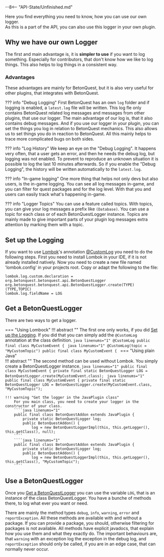 --8<-- "API-State/Unfinished.md"

Here you find everything you need to know, how you can use our own logger.  
As this is a part of the API, you can also use this logger in your own plugin.

## Why we have our own Logger
The first and main advantage is, it is __simpler to use__ if you want to log something.
Especially for contributors, that don't know how we like to log things.
This also helps to log things in a consistent way.

### Advantages
These advantages are mainly for BetonQuest, but it is also very useful for other plugins, that integrates with BetonQuest. 

??? info "Debug Logging"
    First BetonQuest has an own `log` folder and if logging is enabled, a `latest.log` file will be written.
    This log fle only contains BetonQuest related log messages and messages from other plugins, that use our logger.
    The main advantage of our log is, that it also contains debug messages.
    And if you use our logger in your plugin, you can set the things you log in relation to BetonQuest mechanics.
    This also allows us to set things you do in reaction to BetonQuest.
    All this mainly helps to trace more complicated bugs on both sides.

??? info "Log History"
    We keep an eye on the "Debug Logging".
    It happens very often, that a user gets an error, and then he needs the debug log, but logging was not enabled.
    To prevent to reproduce an unknown situation it is possible to log the last 10 minutes afterwards.
    So if you enable the "Debug Logging", the history will be written automatically to the `latest.log`.

??? info "In-game logging"
    One more thing that helps not only devs but also users, is the in-game logging.
    You can see all log messages in-game, and you can filter for quest packages and for the log level.
    With that you and users can easily track what's happening in-game. 

??? info "Logger Topics"
    You can use a feature called topics. With topics, you can give your log messages a prefix like `(Database)`.
    You can use a topic for each class or of each BetonQuestLogger instance.
    Topics are mainly made to give important parts of your plugin log messages extra attention by marking them with a topic.

## Set up the Logging
If you want to use <a href="https://projectlombok.org/" target="_blank">Lombok</a>'s annotation
<a href="https://projectlombok.org/features/log" target="_blank">@CustomLog</a> you need to do the following steps.
First you need to install Lombok in your IDE, if it is not already installed natively.
Now you need to create a new file named 'lombok.config' in your projects root. Copy or adapt the following to the file:
````linenums="1"
lombok.log.custom.declaration = org.betonquest.betonquest.api.BetonQuestLogger org.betonquest.betonquest.api.BetonQuestLogger.create(TYPE)(TYPE,TOPIC)
lombok.log.fieldName = LOG
````

## Get a BetonQuestLogger
There are two ways to get a logger.

=== "Using Lombock"
    !!! abstract ""
        The first one only works, if you did [Set up the Logging](#set-up-the-logging).
        If you did that you can simply add the `@CustomLog` annotation at the class definition.
        ````java linenums="1"
        @CustomLog
        public final class MyCustomEvent {
        ````
        ````java linenums="1"
        @CustomLog(topic = "MyCustomTopic")
        public final class MyCustomEvent {
        ````
=== "Using plain Java"    
    !!! abstract ""
        The second method can be used without Lombok.
        You simply create a BetonQuestLogger instance.
        ````java linenums="1"
        public final class MyCustomEvent {
            private final static BetonQuestLogger LOG = BetonQuestLogger.create(MyCustomEvent.class);
        ````
        ````java linenums="1"
        public final class MyCustomEvent {
            private final static BetonQuestLogger LOG = BetonQuestLogger.create(MyCustomEvent.class, "MyCustomTopic");
        ````
    
    !!! warning "Get the logger in the JavaPlugin class"
        For you main class, you need to create your logger in the constructor of your class.
        ````java linenums="1"
        public final class BetonQuestAddon extends JavaPlugin {
            private static BetonQuestLogger log;
            public BetonQuestAddon() {
                log = new BetonQuestLoggerImpl(this, this.getLogger(), this.getClass(), null);
        ````
        ````java linenums="1"
        public final class BetonQuestAddon extends JavaPlugin {
            private static BetonQuestLogger log;
            public BetonQuestAddon() {
                log = new BetonQuestLoggerImpl(this, this.getLogger(), this.getClass(), "MyCustomTopic");
        ````

## Use a BetonQuestLogger
Once you [Get a BetonQuestLogger](#get-a-betonquestlogger) you can use the variable `LOG`,
that is an instance of the class BetonQuestLogger.
You have a bunche of methods there, to log what ever you want or need.

There are mainly the method types `debug`, `info`, `warning`, `error` and `reportException`.
All these methods are available with and without a package.
If you can provide a package, you should, otherwise filtering for packages is not available.
All methods have explicit javadocs, that explain how you use them and what they exactly do.
The important behaviours are, that `warning` with an exception log the exception in the debug log,
and `reportException` should only be called, if you are in an edge case, that can normally never occur.
